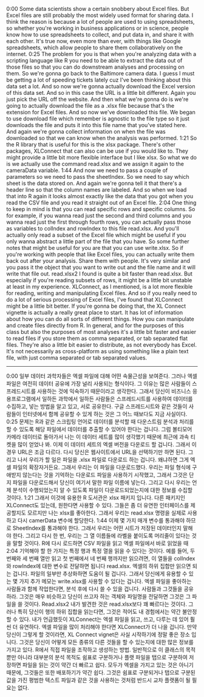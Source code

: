 0:00
Some data scientists show a certain snobbery about Excel files. But Excel files are still probably the most widely used format for sharing data. I think the reason is because a lot of people are used to using spreadsheets, so whether you're working in business applications or in science, people know how to use spreadsheets to collect, and put data in, and share it with each other. It's true now, even more than ever, with things like Google spreadsheets, which allow people to share them collaboratively on the internet.
0:25
The problem for you is that when you're analyzing data with a scripting language like R you need to be able to extract the data out of those files so that you can do downstream analyses and processing on them. So we're gonna go back to the Baltimore camera data. I guess I must be getting a lot of speeding tickets lately cuz I've been thinking about this data set a lot. And so now we're gonna actually download the Excel version of this data set. And so in this case the URL is a little bit different. Again you just pick the URL off the website. And then what we're gonna do is we're going to actually download the file as a .xlsx file because that's the extension for Excel files. And so now we've downloaded this file. We began to use download file which remember is agnostic to the file type so it just downloads the file and puts it into this file name that you've stated here. And again we're gonna collect information on when the file was downloaded so that we can know when the analysis was performed.
1:21
So the R library that is useful for this is the xlsx package. There's other packages, XLConnect that can also can be use if you would like to. They might provide a little bit more flexible interface but I like xlsx. So what we do is we actually use the command read.xlsx and we assign it again to the cameraData variable.
1:44
And now we need to pass a couple of parameters so we need to pass the sheetIndex. So we need to say which sheet is the data stored on. And again we're gonna tell it that there's a header line so that the column names are labeled. And so when we load that into R again it looks almost exactly like the data that you got when you read the CSV file and you read it straight out of an Excel file.
2:04
One thing to keep in mind is that you can read specific rows and specific columns. So for example, if you wanna read just the second and third columns and you wanna read just the first through fourth rows, you can actually pass those as variables to colIndex and rowIndex to this file read.xlsx. And you'll actually only read a subset of the Excel file which might be useful if you only wanna abstract a little part of the file that you have. So some further notes that might be useful for you are that you can use write.xlsx. So if you're working with people that like Excel files, you can actually write them back out after your analysis. Share them with people. It's very similar and you pass it the object that you want to write out and the file name and it will write that file out. read.xlsx2 I found is quite a bit faster than read.xlsx. But especially if you're reading subsets of rows, it might be a little bit unstable at least in my experience. XLConnect, as I mentioned, is a lot more flexible for reading, writing and manipulating Excel files. And so if you really need to do a lot of serious processing of Excel files, I've found that XLConnect might be a little bit better. If you're gonna be doing that, the XL Connect vignette is actually a really great place to start. It has lot of information about how you can do all sorts of different things. How you can manipulate and create files directly from R. In general, and for the purposes of this class but also the purposes of most analyses it's a little bit faster and easier to read files if you store them as comma separated, or tab separated flat files. They're also a little bit easier to distribute, as not everybody has Excel. It's not necessarily as cross-platform as using something like a plain text file, with just comma separated or tab separated values.

----

0:00
일부 데이터 과학자들은 엑셀 파일에 대해 어떤 속물근성을 보여준다. 그러나 엑셀파일은 여전히 데이터 공유에 가장 널리 사용되는 형식이다. 그 이유는 많은 사람들이 스프레드시트를 사용하는 것에 익숙하기 때문이라고 생각한다. 그래서 당신이 비즈니스 응용프로그램에서 일하든 과학에서 일하든 사람들은 스프레드시트를 사용하여 데이터를 수집하고, 넣는 방법을 알고 있고, 서로 공유한다. 구글 스프레드시트와 같은 것들이 사람들이 인터넷에서 함께 공유할 수 있게 하는 것은 그 어느 때보다도 지금 사실이다.
0:25
문제는 R과 같은 스크립팅 언어로 데이터를 분석할 때 다운스트림 분석과 처리를 할 수 있도록 해당 파일에서 데이터를 추출할 수 있어야 한다는 겁니다. 그럼 볼티모어 카메라 데이터로 돌아가서 나는 이 데이터 세트를 많이 생각했기 때문에 최근에 과속 티켓을 많이 얻었나 봐. 이제 이 데이터 세트의 엑셀 버전을 다운로드 할 겁니다. 그래서 이 경우 URL은 조금 다르다. 다시 당신은 웹사이트에서 URL을 선택하기만 하면 된다. 그리고 나서 우리가 할 일은 파일을 .xlsx 파일로 다운로드 하는 겁니다. 왜냐하면 그게 엑셀 파일의 확장자거든요. 그래서 우리는 이 파일을 다운로드했다. 우리는 파일 형식에 구애받지 않는다는 것을 기억하는 다운로드 파일을 사용하기 시작했고, 그래서 그것은 단지 파일을 다운로드해서 당신이 여기서 말한 파일 이름에 넣는다. 그리고 다시 우리는 언제 분석이 수행되었는지 알 수 있도록 파일이 다운로드되었는지에 대한 정보를 수집할 것이다.
1:21
그래서 이것에 유용한 R 도서관은 xlsx 패키지 입니다. 다른 패키지인 XLConnect도 있는데, 원한다면 사용할 수 있다. 그들은 좀 더 유연한 인터페이스를 제공할지도 모르지만 나는 xlsx를 좋아한다. 그래서 우리는 read.xlsx 명령을 실제로 사용하고 다시 camerData 변수에 할당한다.
1:44
이제 몇 가지 매개 변수를 통과해야 하므로 SheetIndex를 통과해야 한다. 그래서 우리는 어떤 시트가 저장된 데이터인지 말해야 한다. 그리고 다시 한 번, 우리는 그 열 이름들에 라벨을 붙이도록 머리줄이 있다는 것을 말할 것이다. R에 다시 로드하면 CSV 파일을 읽고 엑셀 파일에서 바로 읽었을 때
2:04
기억해야 할 한 가지는 특정 행과 특정 열을 읽을 수 있다는 것이다. 예를 들어, 두 번째와 세 번째 열만 읽고 첫 번째에서 네 번째 행까지만 읽으려면, 이 열들을 colIndex와 rowIndex에 대한 변수로 전달하면 됩니다 read.xlsx. 엑셀의 하위 집합만 읽으면 되는 겁니다. 파일의 일부만 추상화하면 도움이 될 겁니다. 그래서 당신에게 유용할 수 있는 몇 가지 추가 메모는 write.xlsx를 사용할 수 있다는 겁니다. 엑셀 파일을 좋아하는 사람들과 함께 작업한다면, 분석 후에 다시 쓸 수 있을 겁니다. 사람들과 그것들을 공유하라. 그것은 매우 비슷하고 당신이 쓰고자 하는 객체와 파일명을 전달하면 그것은 그 파일을 쓸 것이다. Read.xlsx2 내가 발견한 것은 read.xlsx보다 꽤 빠르다는 것이다. 그러나 특히 당신이 행의 하위 집합을 읽는다면, 그것은 적어도 내 경험에서는 약간 불안정할 수 있다. 내가 언급했듯이 XLConnect는 엑셀 파일을 읽고, 쓰고, 다루는 데 있어 훨씬 더 유연하다. 엑셀 파일을 많이 처리해야 한다면 XLConnect가 더 나을 겁니다. 만약 당신이 그렇게 할 것이라면, XL Connect vignet은 사실 시작하기에 정말 좋은 장소 입니다. 그것은 당신이 어떻게 모든 종류의 다른 것들을 할 수 있는지에 대한 많은 정보를 가지고 있다. R에서 직접 파일을 조작하고 생성하는 방법. 일반적으로 이 클래스의 목적뿐만 아니라 대부분의 분석 목적도 쉼표로 구분하거나 플랫 파일을 탭으로 구분하여 저장하면 파일을 읽는 것이 약간 더 빠르고 쉽다. 모두가 엑셀을 가지고 있는 것은 아니기 때문에, 그것들은 또한 배포하기가 약간 쉽다. 그것은 쉼표로 구분되거나 탭으로 구분된 값을 가진 평범한 텍스트 파일과 같은 것을 사용하는 것처럼 반드시 교차 플랫폼이 될 필요는 없다.
